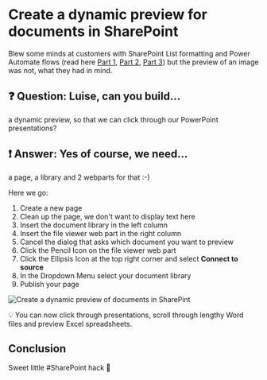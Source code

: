 # Create a dynamic preview for documents in SharePoint

Blew some minds at customers with SharePoint List formatting and Power Automate flows (read here [Part 1](https://m365princess.com/sharepoint-list-formatting-made-easy/), [Part 2](https://m365princess.com/how-we-use-sharepoint-list-formatting-and-power-automate-at-pyod-to-ease-our-marketing/), [Part 3](https://m365princess.com/how-to-create-a-content-plan-for-your-social-media-activities-in-a-calendar-view-in-sharepoint-lists-automate-all-the-boring-work/)) but the preview of an image was not, what they had in mind. 

## ❓ Question: Luise, can you build...

a dynamic preview, so that we can click through our PowerPoint presentations? 
 
## ❗ Answer: Yes of course, we need...

a page, a library and 2 webparts for that :-)

Here we go: 

1. Create a new page
2. Clean up the page, we don't want to display text here
3. Insert the document library in the left column
4. Insert the file viewer web part in the right column
5. Cancel the dialog that asks which document you want to preview
6. Click the Pencil Icon on the file viewer web part
7. Click the Ellipsis Icon at the top right corner and select **Connect to source**
8. In the Dropdown Menu select your document library
9. Publish your page

![Create a dynamic preview of documents in SharePint](https://github.com/LuiseFreese/blog/blob/main/media/Fileviewer.gif)

💡 You can now click through presentations, scroll through lengthy Word files and preview Excel spreadsheets. 

## Conclusion

Sweet little #SharePoint hack 🚀

